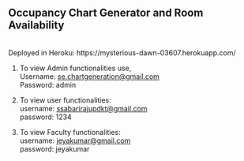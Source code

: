 <h2>Occupancy Chart Generator and Room Availability</h2><br/>
Deployed in Heroku: https://mysterious-dawn-03607.herokuapp.com/ <br/>

1. To view Admin functionalities use, <br/>
    Username: se.chartgeneration@gmail.com <br/>
    Password: admin <br/>
    
2. To view user functionalities: <br/>
    username: ssabarirajupdkt@gmail.com <br/>
    password: 1234 <br/>
    
3. To view Faculty functionalities: <br/>
    username: jeyakumar@gmail.com <br/>
    password: jeyakumar <br/>
